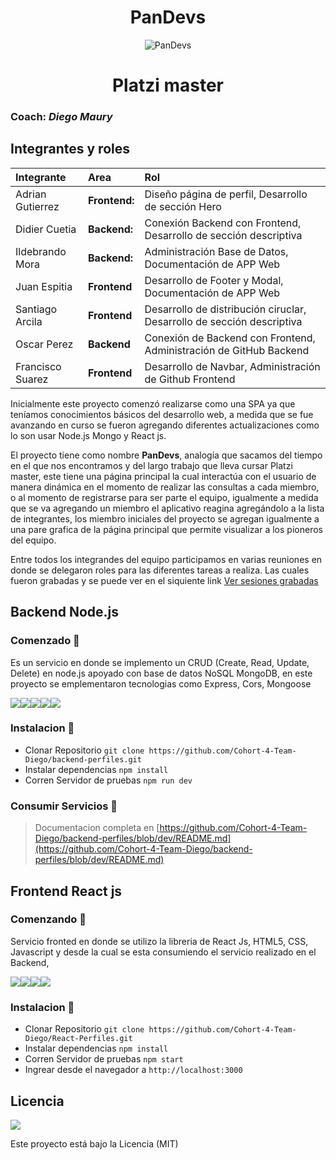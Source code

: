 <center><h1>PanDevs</h1></center> 
<center>

![PanDevs](https://avatars0.githubusercontent.com/u/67612979?s=400&u=31c759c6d415da1aeb59ce3e12c1c5f9a5468b3d&v=4) 

</center>

<center><h1>Platzi master</h1></center> 

### Coach: *Diego Maury*

## Integrantes y roles

|Integrante         |Area              |Rol               |
|:------------------|:-----------------|:-----------------|
|Adrian Gutierrez   |**Frontend:**     | Diseño página de perfil, Desarrollo de sección Hero      |
|Didier Cuetia      |**Backend:**      |Conexión Backend con Frontend, Desarrollo de sección descriptiva |
|Ildebrando Mora    |**Backend:**| Administración Base de Datos, Documentación de APP Web|
|Juan Espitia       |**Frontend** | Desarrollo de Footer y Modal, Documentación de APP Web       |
|Santiago Arcila    |**Frontend** | Desarrollo de distribución ciruclar,  Desarrollo de sección descriptiva
|Oscar Perez        |**Backend** | Conexión de Backend con Frontend, Administración de GitHub Backend
|Francisco Suarez   |**Frontend** | Desarrollo de Navbar, Administración de Github Frontend




Inicialmente este proyecto comenzó realizarse como una SPA ya que teníamos conocimientos básicos del desarrollo web, a medida que se fue avanzando en curso se fueron agregando diferentes actualizaciones como lo son usar Node.js Mongo y React js. 

El proyecto tiene como nombre **PanDevs**, analogía que sacamos del tiempo en el que nos encontramos y del largo trabajo que lleva cursar Platzi master, este tiene una página principal la cual interactúa con el usuario de manera dinámica en el momento de realizar las consultas a cada miembro, o al momento de registrarse para ser parte el equipo, igualmente a medida que se va agregando un miembro el aplicativo reagina agregándolo a la lista de integrantes, los miembro iniciales del proyecto se agregan igualmente a una pare grafica de la página principal que permite visualizar a los pioneros del equipo.

Entre todos los  integrandes del equipo participamos en varias reuniones en donde se delegaron roles para las diferentes tareas a realiza.
Las cuales fueron grabadas y se puede ver en el siquiente link [Ver sesiones grabadas](https://drive.google.com/drive/u/0/folders/1Y7KVsIQDkobras1ooW4ftoBsjRkW2Zfp)


## Backend Node.js
### Comenzado 🚀

Es un servicio en donde se implemento un CRUD (Create, Read, Update, Delete) en node.js apoyado con base de datos NoSQL MongoDB, en este proyecto se emplementaron tecnologias como Express, Cors, Mongoose

<img src="https://img.shields.io/badge/node-11.1.3-green"><img src="https://img.shields.io/badge/npm-6.14.7-blue"><img src="https://img.shields.io/badge/mongoose-5.9.24-red"><img src="https://img.shields.io/badge/Express.js-4.17.1-lightgrey"><img src="https://img.shields.io/badge/MongoDB Atlas-Green">

### Instalacion 🔧

- Clonar Repositorio `git clone https://github.com/Cohort-4-Team-Diego/backend-perfiles.git`
- Instalar dependencias `npm install`
- Corren Servidor de pruebas `npm run dev`

### Consumir Servicios 🔩

> Documentacion completa en [https://github.com/Cohort-4-Team-Diego/backend-perfiles/blob/dev/README.md](https://github.com/Cohort-4-Team-Diego/backend-perfiles/blob/dev/README.md)

## Frontend React js

### Comenzando 🚀

Servicio fronted en donde se utilizo la libreria de React Js, HTML5, CSS, Javascript y desde la cual se esta consumiendo el servicio realizado en el Backend, 

<img src="https://img.shields.io/badge/HTML-5-orange"><img src="https://img.shields.io/badge/CSS-3-blue"><img src="https://img.shields.io/badge/JavaScript-Yellow"><img src="https://img.shields.io/badge/React.js-16.13.1-blue">

### Instalacion 🔧

- Clonar Repositorio `git clone https://github.com/Cohort-4-Team-Diego/React-Perfiles.git`
- Instalar dependencias `npm install`
- Corren Servidor de pruebas `npm start`
- Ingrear desde el navegador a `http://localhost:3000`


## Licencia
<img src="https://img.shields.io/badge/Licence-MIT-RED"> 

Este proyecto está bajo la Licencia (MIT)